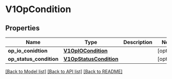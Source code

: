 # V1OpCondition

## Properties
Name | Type | Description | Notes
------------ | ------------- | ------------- | -------------
**op_io_conidtion** | [**V1OpIOCondition**](V1OpIOCondition.md) |  | [optional] 
**op_status_condition** | [**V1OpStatusCondition**](V1OpStatusCondition.md) |  | [optional] 

[[Back to Model list]](../README.md#documentation-for-models) [[Back to API list]](../README.md#documentation-for-api-endpoints) [[Back to README]](../README.md)


